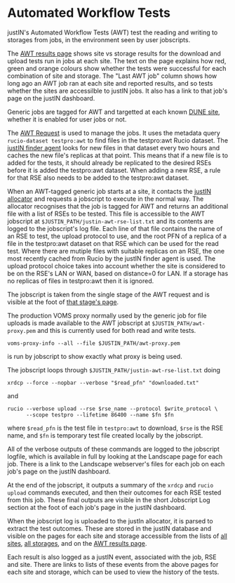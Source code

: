 # Automated Workflow Tests

justIN's Automated Workflow Tests (AWT) test the reading and writing to 
storages from jobs, in the environment seen by user jobscripts. 

The 
[AWT results page](https://justin.dune.hep.ac.uk/dashboard/?method=awt-results)
shows site vs storage results for the download and upload tests run in jobs
at each site. The text on the page explains how red, green and orange
colours show whether the tests were successful for each combination of site
and storage. The "Last AWT job" column shows how long ago an AWT job ran
at each site and reported results, and so tests whether the sites are
accessilble to justIN jobs. It also has a link to that job's page on the 
justIN dashboard.

Generic jobs are tagged for AWT and targetted at each known 
[DUNE site](https://justin.dune.hep.ac.uk/dashboard/?method=list-sites),
whether it is enabled for user jobs or not.

The 
[AWT Request](https://justin.dune.hep.ac.uk/dashboard/?method=show-request&request_id=1)
is used to manage the jobs. It uses the metadata query
`rucio-dataset testpro:awt` to find files in the testpro:awt Rucio dataset. 
The [justIN finder agent](/docs/agents.finder.md) looks for new files in
that dataset every two hours and caches the new file's replicas at that point.
This means that if a new file is to added for the tests, it should already be
replicated to the desired RSEs before it is added the testpro:awt dataset.
When adding a new RSE, a rule for that RSE also needs to be added to the 
testpro:awt dataset. 

When an AWT-tagged generic job starts at a site, it contacts the 
[justIN allocator](/docs/services.allocator.md) and requests a jobscript
to execute in the normal way. The allocator recognises that the job is
tagged for AWT and returns an additional file with a list of RSEs to be
tested. This file is accessible to the AWT
jobscript at `$JUSTIN_PATH/justin-awt-rse-list.txt` and its contents are
logged to the jobscript's log file. Each line of that file contains the name
of an RSE to test, the upload protocol to use, and the root PFN of a replica
of a file in the testpro:awt dataset on that RSE which can be used for the
read test. Where there are mutiple files with suitable replicas on an RSE,
the one most recently cached from Rucio by the justIN finder agent is used. 
The upload protocol choice takes into account whether the site is considered
to be on the RSE's LAN or WAN, based on distance=0 for LAN. If a storage has
no replicas of files in testpro:awt then it is ignored.

The jobscript is taken from the single stage of the AWT request and is 
visible at the foot of 
[that stage's page](https://justin.dune.hep.ac.uk/dashboard/?method=show-stage&request_id=1&stage_id=1).

The production VOMS proxy normally used by the generic job for file uploads
is made available to the AWT jobscript at `$JUSTIN_PATH/awt-proxy.pem` and
this is currently used for both read and write tests. 

    voms-proxy-info --all --file $JUSTIN_PATH/awt-proxy.pem

is run by jobscript to show exactly what proxy is being used.

The jobscript loops through `$JUSTIN_PATH/justin-awt-rse-list.txt` doing

    xrdcp --force --nopbar --verbose "$read_pfn" "downloaded.txt"

and 

    rucio --verbose upload --rse $rse_name --protocol $write_protocol \
          --scope testpro --lifetime 86400 --name $fn $fn

where `$read_pfn` is the test file in `testpro:awt` to download, `$rse` is
the RSE name, and `$fn` is temporary test file created locally by the 
jobscript.

All of the verbose outputs of these commands are logged to the jobscript
logfile, which is available in full by looking at the Landscape page for
each job. There is a link to the Landscape webserver's files for each job
on each job's page on the justIN dashboard.

At the end of the jobscript, it outputs a summary of the `xrdcp` and 
`rucio upload` commands executed, and then their outcomes for each RSE
tested from this job. These final outputs are visible in the short Jobscript
Log section at the foot of each job's page in the justIN dashboard.

When the jobscript log is uploaded to the justIn allocator, it is parsed to
extract the test outcomes. These are stored in the justIN database and
visible on the pages for each site and storage accessible from the lists
of [all sites](https://justin.dune.hep.ac.uk/dashboard/?method=list-sites),
[all storages](https://justin.dune.hep.ac.uk/dashboard/?method=list-storages),
and on the 
[AWT results page](https://justin.dune.hep.ac.uk/dashboard/?method=awt-results).

Each result is also logged as a justIN event, associated with the job, RSE
and site. There are links to lists of these events from the above pages for
each site and storage, which can be used to view the history of the tests.

